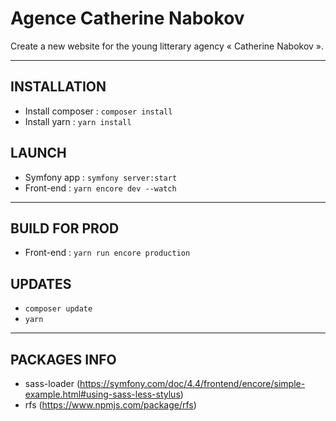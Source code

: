 # Agence Catherine Nabokov

Create a new website for the young litterary agency «&nbsp;Catherine Nabokov&nbsp;».

<hr>

## INSTALLATION
- Install composer&nbsp;: `composer install`
- Install yarn&nbsp;: `yarn install`

## LAUNCH
- Symfony app&nbsp;:  `symfony server:start`
- Front-end&nbsp;:  `yarn encore dev --watch`

<hr>

## BUILD FOR PROD
- Front-end&nbsp;: `yarn run encore production`

## UPDATES
- `composer update`
- `yarn`

<hr>

## PACKAGES INFO
- sass-loader (https://symfony.com/doc/4.4/frontend/encore/simple-example.html#using-sass-less-stylus)
- rfs (https://www.npmjs.com/package/rfs)